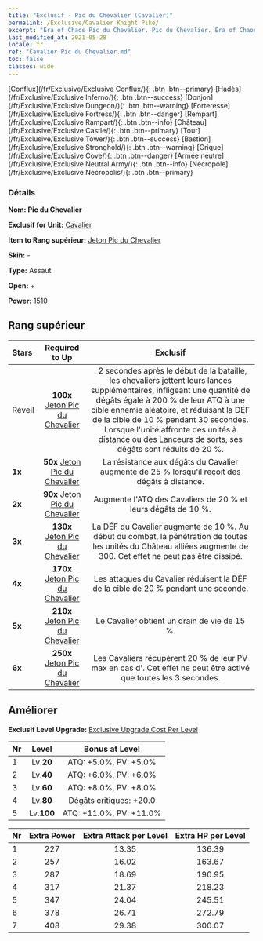 ```yaml
---
title: "Exclusif - Pic du Chevalier (Cavalier)"
permalink: /Exclusive/Cavalier Knight Pike/
excerpt: "Era of Chaos Pic du Chevalier. Pic du Chevalier. Era of Chaos Exclusif Pic du Chevalier. Cavalier Exclusif."
last_modified_at: 2021-05-28
locale: fr
ref: "Cavalier Pic du Chevalier.md"
toc: false
classes: wide
---
```

 [Conflux](/fr/Exclusive/Exclusive Conflux/){: .btn .btn--primary} [Hadès](/fr/Exclusive/Exclusive Inferno/){: .btn .btn--success} [Donjon](/fr/Exclusive/Exclusive Dungeon/){: .btn .btn--warning} [Forteresse](/fr/Exclusive/Exclusive Fortress/){: .btn .btn--danger} [Rempart](/fr/Exclusive/Exclusive Rampart/){: .btn .btn--info} [Château](/fr/Exclusive/Exclusive Castle/){: .btn .btn--primary} [Tour](/fr/Exclusive/Exclusive Tower/){: .btn .btn--success} [Bastion](/fr/Exclusive/Exclusive Stronghold/){: .btn .btn--warning} [Crique](/fr/Exclusive/Exclusive Cove/){: .btn .btn--danger} [Armée neutre](/fr/Exclusive/Exclusive Neutral Army/){: .btn .btn--info} [Nécropole](/fr/Exclusive/Exclusive Necropolis/){: .btn .btn--primary} 

### Détails
 **Nom: Pic du Chevalier** 

 **Exclusif for Unit:** [Cavalier](/fr/units/Cavalier/) 

 **Item to Rang supérieur:** [Jeton Pic du Chevalier](/ItemsFR/con_916/)

 **Skin:** -

 **Type:** Assaut

 **Open:** +

 **Power:** 1510

## Rang supérieur

  |     Stars    |  Required to Up | Exclusif |
  |:-------------|:---------------:|:---------------:|
  |  Réveil  | **100x** [Jeton Pic du Chevalier](/ItemsFR/con_916/) | <Javelot accablant> : 2 secondes après le début de la bataille, les chevaliers jettent leurs lances supplémentaires, infligeant une quantité de dégâts égale à 200 % de leur ATQ à une cible ennemie aléatoire, et réduisant la DÉF de la cible de 10 % pendant 30 secondes. Lorsque l'unité affronte des unités à distance ou des Lanceurs de sorts, ses dégâts sont réduits de 20 %. |
  | **1x** <i class="fas fa-star"/> | **50x** [Jeton Pic du Chevalier](/ItemsFR/con_916/) | La résistance aux dégâts du Cavalier augmente de 25 % lorsqu'il reçoit des dégâts à distance. |
  | **2x** <i class="fas fa-star"/> | **90x** [Jeton Pic du Chevalier](/ItemsFR/con_916/) | Augmente l'ATQ des Cavaliers de 20 % et leurs dégâts de 10 %. |
  | **3x** <i class="fas fa-star"/> | **130x** [Jeton Pic du Chevalier](/ItemsFR/con_916/) | La DÉF du Cavalier augmente de 10 %. Au début du combat, la pénétration de toutes les unités du Château alliées augmente de 300. Cet effet ne peut pas être dissipé. |
  | **4x** <i class="fas fa-star"/> | **170x** [Jeton Pic du Chevalier](/ItemsFR/con_916/) | Les attaques du Cavalier réduisent la DÉF de la cible de 20 % pendant une seconde. |
  | **5x** <i class="fas fa-star"/> | **210x** [Jeton Pic du Chevalier](/ItemsFR/con_916/) | Le Cavalier obtient un drain de vie de 15 %. |
  | **6x** <i class="fas fa-star"/> | **250x** [Jeton Pic du Chevalier](/ItemsFR/con_916/) | Les Cavaliers récupèrent 20 % de leur PV max en cas d'<Exaltation>. Cet effet ne peut être activé que toutes les 3 secondes. |


## Améliorer
 **Exclusif Level Upgrade:** [Exclusive Upgrade Cost Per Level](/Exclusive/ExclusiveUpgradeCostPerLevel/)

  |  Nr  |   Level  | Bonus at Level |
  |:-----|:--------:|:--------------:|
  | 1 | Lv.**20** | ATQ: +5.0%, PV: +5.0% |
  | 2 | Lv.**40** | ATQ: +6.0%, PV: +6.0% |
  | 3 | Lv.**60** | ATQ: +8.0%, PV: +8.0% |
  | 4 | Lv.**80** | Dégâts critiques: +20.0 |
  | 5 | Lv.**100** | ATQ: +11.0%, PV: +11.0% |


  |  Nr  |  Extra Power | Extra Attack per Level | Extra HP per Level |
  |:-----|:--------:|:--------:|:--------:|
  | 1 | 227 | 13.35 | 136.39 |
  | 2 | 257 | 16.02 | 163.67 |
  | 3 | 287 | 18.69 | 190.95 |
  | 4 | 317 | 21.37 | 218.23 |
  | 5 | 347 | 24.04 | 245.51 |
  | 6 | 378 | 26.71 | 272.79 |
  | 7 | 408 | 29.38 | 300.07 |


